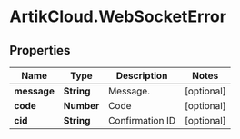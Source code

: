 # ArtikCloud.WebSocketError

## Properties
Name | Type | Description | Notes
------------ | ------------- | ------------- | -------------
**message** | **String** | Message. | [optional] 
**code** | **Number** | Code | [optional] 
**cid** | **String** | Confirmation ID | [optional] 


